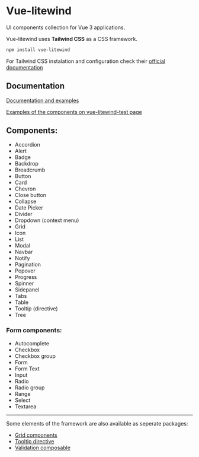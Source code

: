# Vue-litewind

UI components collection for Vue 3 applications. 

Vue-litewind uses **Tailwind CSS** as a CSS framework.

```bash
npm install vue-litewind
```

For Tailwind CSS instalation and configuration check their [official documentation](https://tailwindcss.com/docs/installation/using-postcss)

## Documentation

[Documentation and examples](https://vue-litewind.netlify.app/documentation/installation)

[Examples of the components on vue-litewind-test page](https://vue-litewind-test.netlify.app)

## Components:

* Accordion
* Alert
* Badge
* Backdrop
* Breadcrumb
* Button
* Card
* Chevron
* Close button
* Collapse
* Date Picker
* Divider
* Dropdown (context menu)
* Grid
* Icon
* List
* Modal
* Navbar
* Notify
* Pagination
* Popover
* Progress
* Spinner
* Sidepanel
* Tabs
* Table
* Tooltip (directive)
* Tree

### Form components:

* Autocomplete
* Checkbox
* Checkbox group
* Form
* Form Text
* Input
* Radio
* Radio group
* Range
* Select
* Textarea

---

Some elements of the framework are also available as seperate packages:
* [Grid components](https://github.com/maciejg-git/vue-tailwind-grid)
* [Tooltip directive](https://github.com/maciejg-git/vue-tooltip-directive)
* [Validation composable](https://github.com/maciejg-git/vue-use-validation)
